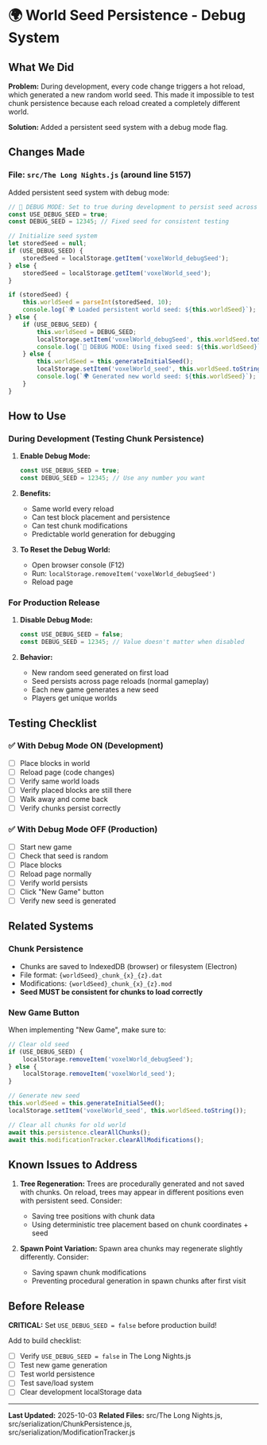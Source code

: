 # 🌍 World Seed Persistence - Debug System

## What We Did

**Problem:** During development, every code change triggers a hot reload, which generated a new random world seed. This made it impossible to test chunk persistence because each reload created a completely different world.

**Solution:** Added a persistent seed system with a debug mode flag.

## Changes Made

### File: `src/The Long Nights.js` (around line 5157)

Added persistent seed system with debug mode:

```javascript
// 🧪 DEBUG MODE: Set to true during development to persist seed across reloads
const USE_DEBUG_SEED = true;
const DEBUG_SEED = 12345; // Fixed seed for consistent testing

// Initialize seed system
let storedSeed = null;
if (USE_DEBUG_SEED) {
    storedSeed = localStorage.getItem('voxelWorld_debugSeed');
} else {
    storedSeed = localStorage.getItem('voxelWorld_seed');
}

if (storedSeed) {
    this.worldSeed = parseInt(storedSeed, 10);
    console.log(`🌍 Loaded persistent world seed: ${this.worldSeed}`);
} else {
    if (USE_DEBUG_SEED) {
        this.worldSeed = DEBUG_SEED;
        localStorage.setItem('voxelWorld_debugSeed', this.worldSeed.toString());
        console.log(`🧪 DEBUG MODE: Using fixed seed: ${this.worldSeed}`);
    } else {
        this.worldSeed = this.generateInitialSeed();
        localStorage.setItem('voxelWorld_seed', this.worldSeed.toString());
        console.log(`🌍 Generated new world seed: ${this.worldSeed}`);
    }
}
```

## How to Use

### During Development (Testing Chunk Persistence)

1. **Enable Debug Mode:**
   ```javascript
   const USE_DEBUG_SEED = true;
   const DEBUG_SEED = 12345; // Use any number you want
   ```

2. **Benefits:**
   - Same world every reload
   - Can test block placement and persistence
   - Can test chunk modifications
   - Predictable world generation for debugging

3. **To Reset the Debug World:**
   - Open browser console (F12)
   - Run: `localStorage.removeItem('voxelWorld_debugSeed')`
   - Reload page

### For Production Release

1. **Disable Debug Mode:**
   ```javascript
   const USE_DEBUG_SEED = false;
   const DEBUG_SEED = 12345; // Value doesn't matter when disabled
   ```

2. **Behavior:**
   - New random seed generated on first load
   - Seed persists across page reloads (normal gameplay)
   - Each new game generates a new seed
   - Players get unique worlds

## Testing Checklist

### ✅ With Debug Mode ON (Development)
- [ ] Place blocks in world
- [ ] Reload page (code changes)
- [ ] Verify same world loads
- [ ] Verify placed blocks are still there
- [ ] Walk away and come back
- [ ] Verify chunks persist correctly

### ✅ With Debug Mode OFF (Production)
- [ ] Start new game
- [ ] Check that seed is random
- [ ] Place blocks
- [ ] Reload page normally
- [ ] Verify world persists
- [ ] Click "New Game" button
- [ ] Verify new seed is generated

## Related Systems

### Chunk Persistence
- Chunks are saved to IndexedDB (browser) or filesystem (Electron)
- File format: `{worldSeed}_chunk_{x}_{z}.dat`
- Modifications: `{worldSeed}_chunk_{x}_{z}.mod`
- **Seed MUST be consistent for chunks to load correctly**

### New Game Button
When implementing "New Game", make sure to:
```javascript
// Clear old seed
if (USE_DEBUG_SEED) {
    localStorage.removeItem('voxelWorld_debugSeed');
} else {
    localStorage.removeItem('voxelWorld_seed');
}

// Generate new seed
this.worldSeed = this.generateInitialSeed();
localStorage.setItem('voxelWorld_seed', this.worldSeed.toString());

// Clear all chunks for old world
await this.persistence.clearAllChunks();
await this.modificationTracker.clearAllModifications();
```

## Known Issues to Address

1. **Tree Regeneration:** Trees are procedurally generated and not saved with chunks. On reload, trees may appear in different positions even with persistent seed. Consider:
   - Saving tree positions with chunk data
   - Using deterministic tree placement based on chunk coordinates + seed

2. **Spawn Point Variation:** Spawn area chunks may regenerate slightly differently. Consider:
   - Saving spawn chunk modifications
   - Preventing procedural generation in spawn chunks after first visit

## Before Release

**CRITICAL:** Set `USE_DEBUG_SEED = false` before production build!

Add to build checklist:
- [ ] Verify `USE_DEBUG_SEED = false` in The Long Nights.js
- [ ] Test new game generation
- [ ] Test world persistence
- [ ] Test save/load system
- [ ] Clear development localStorage data

---

**Last Updated:** 2025-10-03
**Related Files:** src/The Long Nights.js, src/serialization/ChunkPersistence.js, src/serialization/ModificationTracker.js
